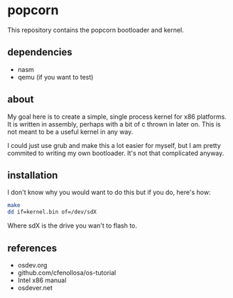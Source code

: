 # popcorn

This repository contains the popcorn bootloader and kernel.

## dependencies

- nasm
- qemu (if you want to test)

## about

My goal here is to create a simple, single process kernel for x86 platforms.
It is written in assembly, perhaps with a bit of c thrown in later on. This
is not meant to be a useful kernel in any way.

I could just use grub and make this a lot easier for myself, but I am pretty
commited to writing my own bootloader. It's not that complicated anyway.

## installation

I don't know why you would want to do this but if you do, here's how:

```sh
make
dd if=kernel.bin of=/dev/sdX
```

Where sdX is the drive you wan't to flash to.

## references

- osdev.org
- github.com/cfenollosa/os-tutorial
- Intel x86 manual
- osdever.net
